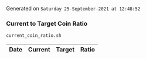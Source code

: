 Generated on `Saturday 25-September-2021 at 12:48:52`

### Current to Target Coin Ratio
`current_coin_ratio.sh`

Date|Current|Target|Ratio
---|---|---|---

